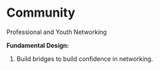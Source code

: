 # Community
Professional and Youth Networking


**Fundamental Design:**
1. Build bridges to build confidence in networking.
